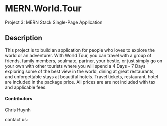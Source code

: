 # MERN.World.Tour
Project 3: MERN Stack Single-Page Application

## Description
This project is to build an application for people who loves to explore the world or an adventurer. With World Tour, you can travel with a group of friends, family members, soulmate, partner, your bestie, or just simply go on your own with other tourists where you will spend a 4 Days - 7 Days exploring some of the best view in the world, dining at great restaurants, and unforgettable stays at beautiful hotels.  Travel tickets, restaurant, hotel are included in the package price.  All prices are are not included with tax and applicable fees.



#### Contributors
Chris Huynh


    


contact us:
